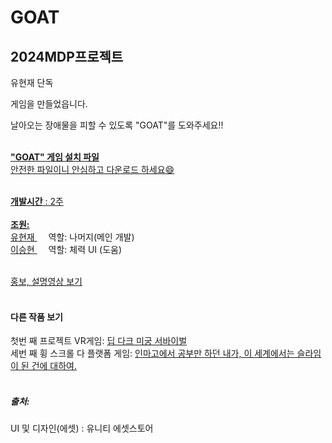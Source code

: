 # GOAT <!--<img src="" alt="logo" /></h1>-->
 <h2>2024MDP프로젝트</h2>
 유현재 단독
 
게임을 만들었읍니다.

날아오는 장애물을 피할 수 있도록 "GOAT"를 도와주세요!!<br><br>

<b><a href = "https://drive.google.com/file/d/1nsBg8ryOMkOVk9uoz5B7eBeATz6M2luT/view?usp=sharing">"GOAT" 게임 설치 파일</b><br>
안전한 파일이니 안심하고 다운로드 하세요😄<br><br>

<b>개발시간</b> : 2주<br><br>
<b>조원:</b><br>
<A href = "https://github.com/hyunjae0912" target = "링크 방법" > 유현재  </A> 
&emsp; 역할: 나머지(메인 개발) <br>
<A href = "https://github.com/leesh0829" target = "링크 방법" > 이승현 </A>
&emsp; 역할: 체력 UI (도움) <br><br>

<A href = "https://youtu.be/gwNewXl2Dtw" target = "링크 방법" > 홍보, 설명영상 보기</A> <br><br>

<h4>다른 작품 보기</h4>
  첫번 째 프로젝트 VR게임:
<A href = "https://github.com/leesh0829/2024MDP_1" target = "링크 방법" > 딥 다크 미궁 서바이벌 </A> <br>
 세번 째 휭 스크롤 다 플랫폼 게임:
<A href = "https://github.com/leesh0829/2024MDP_3" target = "링크 방법" > 인마고에서 공부만 하던 내가, 이 세계에서는 슬라임이 된 건에 대하여. </A> <br><br>

<h5> 출처: </h5>
<A>UI 및 디자인(에셋) : 유니티 에셋스토어</A>
